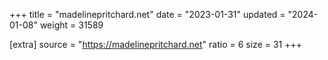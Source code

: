 +++
title = "madelinepritchard.net"
date = "2023-01-31"
updated = "2024-01-08"
weight = 31589

[extra]
source = "https://madelinepritchard.net"
ratio = 6
size = 31
+++
